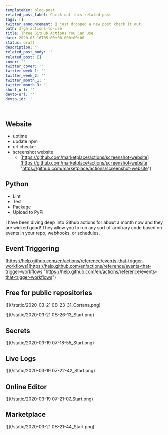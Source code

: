 ```yaml
---
templateKey: blog-post
related_post_label: Check out this related post
tags: []
twitter_announcement: I just dropped a new post check it out.
path: 3-gh-actions-to-use
title: Three GitHub Actions You Can Use
date: 2020-03-16T05:00:00.000+00:00
status: draft
description: ''
related_post_body: ''
related_post: []
cover: ''
twitter_cover: ''
twitter_week_1: ''
twitter_week_2: ''
twitter_month_1: ''
twitter_month_3: ''
short_url: ''
devto-url: ''
devto-id: ''

---
```

## Website

* uptime
* update npm
* url checker
* screenshot website
  * [https://github.com/marketplace/actions/screenshot-website](https://github.com/marketplace/actions/screenshot-website "https://github.com/marketplace/actions/screenshot-website")

## Python

* Lint
* Test
* Package
* Upload to PyPi

I have been diving deep into Github actions for about a month now and they are wicked good!  They allow you to run any sort of arbitrary code based on events in your repo, webhooks, or schedules.

## Event Triggering

[https://help.github.com/en/actions/reference/events-that-trigger-workflows](https://help.github.com/en/actions/reference/events-that-trigger-workflows "https://help.github.com/en/actions/reference/events-that-trigger-workflows")

## Free for public repositories

![](/static/2020-03-21 08-23-31_Cortana.png)

![](/static/2020-03-21 08-26-13_Start.png)

## Secrets

![](/static/2020-03-19 07-18-55_Start.png)

## Live Logs

![](/static/2020-03-19 07-22-42_Start.png)

## Online Editor

![](/static/2020-03-19 07-21-07_Start.png)

## Marketplace

![](/static/2020-03-21 08-21-44_Start.png)